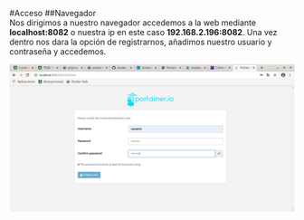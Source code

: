#Acceso
##Navegador  
Nos dirigimos a nuestro navegador accedemos a la web mediante **localhost:8082** o nuestra ip en este caso **192.168.2.196:8082**.
Una vez dentro nos dara la opción de registrarnos, añadimos nuestro usuario y contraseña y accedemos.  

![Registro](https://github.com/anasalasro/docker-portainer/blob/main/imagenes/Captura%20de%20pantalla%20de%202020-11-27%2014-22-33.png)

